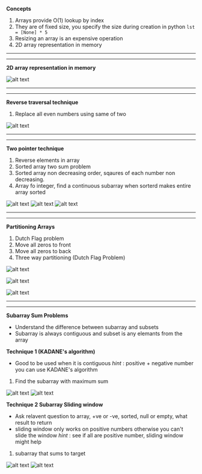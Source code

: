 **Concepts**

1. Arrays provide O(1) lookup by index
2. They are of fixed size, you specify the size during creation in python `lst = [None] * 5`
3. Resizing an array is an expensive operation
4. 2D array representation in memory

----
----
**2D array representation in memory**

![alt text](2d_representation.png "Title")

----
----

**Reverse traversal technique**
1. Replace all even numbers using same of two

![alt text](reverse_traversal.png "Title")

----
----

**Two pointer technique**
1. Reverse elements in array
2. Sorted array two sum problem
3. Sorted array non decreasing order, sqaures of each number non decreasing. 
4. Array fo integer, find a continuous subarray when sorterd makes entire array sorted


![alt text](traverse_both_ends.png "Title")
![alt text](sorted_array_squares.png "Title")
![alt text](find_subarray_which_makes_Array_sorted.png "Title")

----
----
**Partitioning Arrays**
1. Dutch Flag problem
2. Move all zeros to front
3. Move all zeros to back
4. Three way partitioning (Dutch Flag Problem)

![alt text](partition1.png "Title")

![alt text](partition2.png "Title")

![alt text](partition3.png "Title")


----
----
**Subarray Sum Problems**
- Understand the difference between subarray and subsets
- Subarray is always contiguous and subset is any elemants from the array

**Technique 1 (KADANE's algorithm)**
- Good to be used when it is contiguous
*hint* : positive + negative number you can use KADANE's algorithm

1. Find the subarray with maximum sum 

![alt text](Kadane's_explaination.png "Title")
![alt text](Subarray_sum_kadanes.png "Title")

**Technique 2 Subarray Sliding window**
- Ask relavent question to array, +ve or -ve, sorted, null or empty, what result to return 
- sliding window only works on positive numbers otherwise you can't slide the window
*hint* : see if all are positive number, sliding window might help 

1. subarray that sums to target

![alt text](sliding_window_1.png"Title")
![alt text](sliding_window_2.png "Title")
